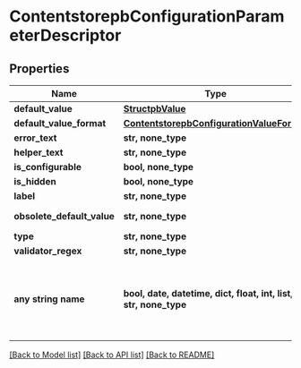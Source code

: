 # ContentstorepbConfigurationParameterDescriptor


## Properties
Name | Type | Description | Notes
------------ | ------------- | ------------- | -------------
**default_value** | [**StructpbValue**](StructpbValue.md) |  | [optional] 
**default_value_format** | [**ContentstorepbConfigurationValueFormat**](ContentstorepbConfigurationValueFormat.md) |  | [optional] 
**error_text** | **str, none_type** |  | [optional] 
**helper_text** | **str, none_type** |  | [optional] 
**is_configurable** | **bool, none_type** |  | [optional] 
**is_hidden** | **bool, none_type** |  | [optional] 
**label** | **str, none_type** |  | [optional] 
**obsolete_default_value** | **str, none_type** | TODO: Do we need it? | [optional] 
**type** | **str, none_type** |  | [optional] 
**validator_regex** | **str, none_type** |  | [optional] 
**any string name** | **bool, date, datetime, dict, float, int, list, str, none_type** | any string name can be used but the value must be the correct type | [optional]

[[Back to Model list]](../README.md#documentation-for-models) [[Back to API list]](../README.md#documentation-for-api-endpoints) [[Back to README]](../README.md)



